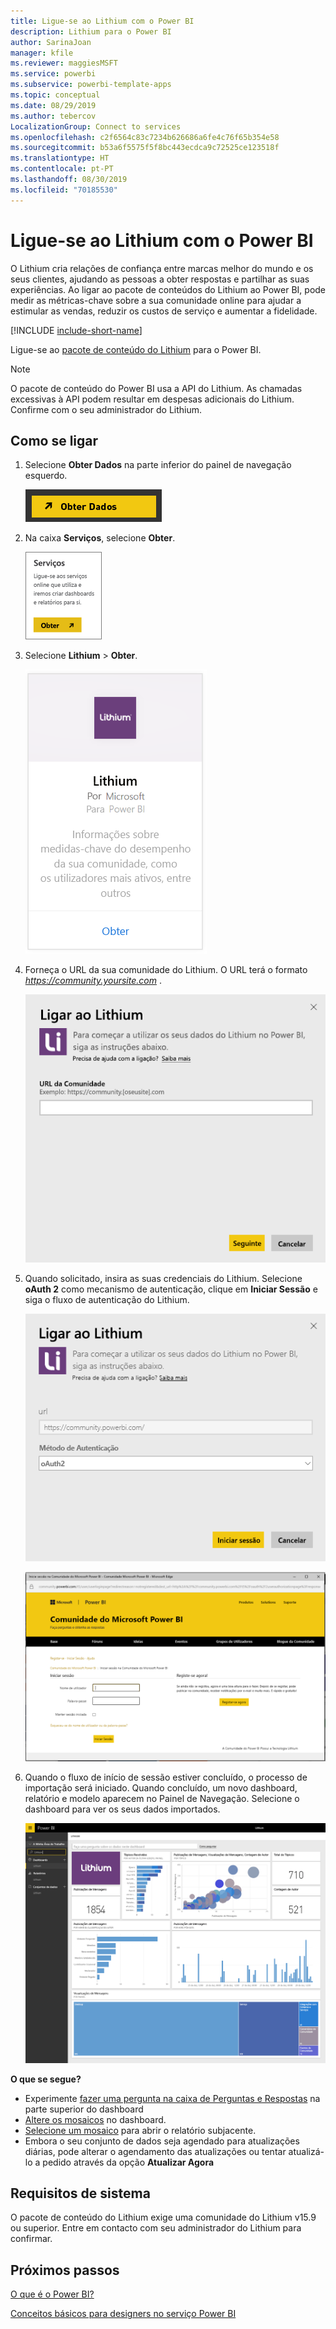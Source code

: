 ```yaml
---
title: Ligue-se ao Lithium com o Power BI
description: Lithium para o Power BI
author: SarinaJoan
manager: kfile
ms.reviewer: maggiesMSFT
ms.service: powerbi
ms.subservice: powerbi-template-apps
ms.topic: conceptual
ms.date: 08/29/2019
ms.author: tebercov
LocalizationGroup: Connect to services
ms.openlocfilehash: c2f6564c83c7234b626686a6fe4c76f65b354e58
ms.sourcegitcommit: b53a6f5575f5f8bc443ecdca9c72525ce123518f
ms.translationtype: HT
ms.contentlocale: pt-PT
ms.lasthandoff: 08/30/2019
ms.locfileid: "70185530"
---
```

# <a name="connect-to-lithium-with-power-bi"></a>Ligue-se ao Lithium com o Power BI

O Lithium cria relações de confiança entre marcas melhor do mundo e os seus clientes, ajudando as pessoas a obter respostas e partilhar as suas experiências. Ao ligar ao pacote de conteúdos do Lithium ao Power BI, pode medir as métricas-chave sobre a sua comunidade online para ajudar a estimular as vendas, reduzir os custos de serviço e aumentar a fidelidade. 

[!INCLUDE [include-short-name](./includes/service-deprecate-content-packs.md)]

Ligue-se ao [pacote de conteúdo do Lithium](https://app.powerbi.com/getdata/services/lithium) para o Power BI.

>[!NOTE]
>O pacote de conteúdo do Power BI usa a API do Lithium. As chamadas excessivas à API podem resultar em despesas adicionais do Lithium. Confirme com o seu administrador do Lithium.

## <a name="how-to-connect"></a>Como se ligar
1. Selecione **Obter Dados** na parte inferior do painel de navegação esquerdo.
   
   ![](media/service-connect-to-lithium/pbi_getdata.png) 
2. Na caixa **Serviços**, selecione **Obter**.
   
   ![](media/service-connect-to-lithium/pbi_getservices.png) 
3. Selecione **Lithium** \> **Obter**.
   
   ![](media/service-connect-to-lithium/lithiumconnect.png)
4. Forneça o URL da sua comunidade do Lithium. O URL terá o formato *https://community.yoursite.com* .
   
   ![](media/service-connect-to-lithium/params.png)
5. Quando solicitado, insira as suas credenciais do Lithium. Selecione **oAuth 2** como mecanismo de autenticação, clique em **Iniciar Sessão** e siga o fluxo de autenticação do Lithium.
   
   ![](media/service-connect-to-lithium/creds.png)
   
   ![](media/service-connect-to-lithium/creds2.png)
6. Quando o fluxo de início de sessão estiver concluído, o processo de importação será iniciado. Quando concluído, um novo dashboard, relatório e modelo aparecem no Painel de Navegação. Selecione o dashboard para ver os seus dados importados.
   
    ![](media/service-connect-to-lithium/lithium.png)

**O que se segue?**

* Experimente [fazer uma pergunta na caixa de Perguntas e Respostas](consumer/end-user-q-and-a.md) na parte superior do dashboard
* [Altere os mosaicos](service-dashboard-edit-tile.md) no dashboard.
* [Selecione um mosaico](consumer/end-user-tiles.md) para abrir o relatório subjacente.
* Embora o seu conjunto de dados seja agendado para atualizações diárias, pode alterar o agendamento das atualizações ou tentar atualizá-lo a pedido através da opção **Atualizar Agora**

## <a name="system-requirements"></a>Requisitos de sistema
O pacote de conteúdo do Lithium exige uma comunidade do Lithium v15.9 ou superior. Entre em contacto com seu administrador do Lithium para confirmar.

## <a name="next-steps"></a>Próximos passos
[O que é o Power BI?](power-bi-overview.md)

[Conceitos básicos para designers no serviço Power BI](service-basic-concepts.md)

